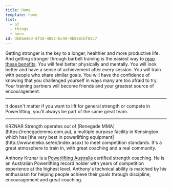 ```yaml
---
title: Home
template: home
list:
  - of
  - things
  - here
id: db0ae4e3-4f10-4802-bc40-0b880cbf02c7
---
```

Getting stronger is the key to a longer, healthier and more productive life. And getting stronger through barbell training is the easiest way to [reap these benefits](https://www.betterhealth.vic.gov.au/health/healthyliving/resistance-training-health-benefits). You will feel better physically and mentally. You will look better and have a sense of achievement after every session. You will train with people who share similar goals. You will have the confidence of knowing that you challenged yourself in ways many are too afraid to try. Your training partners will become friends and your greatest source of encouragement.
<hr class="hr__small">
<p class="lead">It doesn't matter if you want to lift for general strength or compete in Powerlifting, you'll always be part of the same great team.</p>
<hr class="hr__small">
KRZNAR Strength operates out of [Renegade MMA](https://renegademma.com.au), a multiple purpose facility in Kensington which has [the very best in powerlifting equipment](http://www.eleiko.se/en/index.aspx) to meet competition standards. It's a great atmosphere to train in, with great coaching and a real community.

Anthony Krznar is a [Powerlifting Australia](https://powerliftingaustralia.com) certified strength coaching. He is an Australian Powerlifting record holder with years of competition experience at the highest level. Anthony's technical ability is matched by his enthusiasm for helping people achieve their goals through discipline, encouragement and great coaching.